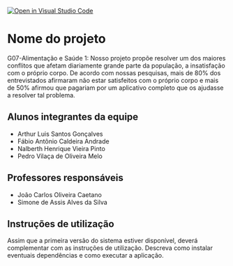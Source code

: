 [![Open in Visual Studio Code](https://classroom.github.com/assets/open-in-vscode-718a45dd9cf7e7f842a935f5ebbe5719a5e09af4491e668f4dbf3b35d5cca122.svg)](https://classroom.github.com/online_ide?assignment_repo_id=10882310&assignment_repo_type=AssignmentRepo)
# Nome do projeto
G07-Alimentação e Saúde 1: 
Nosso projeto propõe resolver um dos maiores conflitos que afetam diariamente grande parte da população, a insatisfação com o próprio corpo. De acordo com nossas pesquisas, mais de 80% dos entrevistados afirmaram não estar satisfeitos com o próprio corpo e mais de 50% afirmou que pagariam por um aplicativo completo que os ajudasse a resolver tal problema.


## Alunos integrantes da equipe

* Arthur Luis Santos Gonçalves
* Fábio Antônio Caldeira Andrade
* Nalberth Henrique Vieira Pinto
* Pedro Vilaça de Oliveira Melo

## Professores responsáveis

* João Carlos Oliveira Caetano
* Simone de Assis Alves da Silva

## Instruções de utilização

Assim que a primeira versão do sistema estiver disponível, deverá complementar com as instruções de utilização. Descreva como instalar eventuais dependências e como executar a aplicação.

